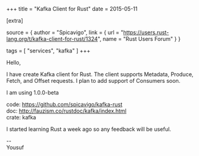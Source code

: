 +++
title = "Kafka Client for Rust"
date = 2015-05-11

[extra]

source = { author = "Spicavigo", link = { url = "https://users.rust-lang.org/t/kafka-client-for-rust/1324", name = "Rust Users Forum" } }

tags = [
  "services",
  "kafka"
]
+++

<p>Hello,</p>

<p>I have create Kafka client for Rust. The client supports Metadata, Produce, Fetch, and Offset requests. I plan to add support of Consumers soon.</p>

<p>I am using 1.0.0-beta</p>

<p>code: <a href="https://github.com/spicavigo/kafka-rust" rel="nofollow">https://github.com/spicavigo/kafka-rust</a><br>doc: <a href="http://fauzism.co/rustdoc/kafka/index.html" rel="nofollow">http://fauzism.co/rustdoc/kafka/index.html</a><br>crate: kafka</p>

<p>I started learning Rust a week ago so any feedback will be useful.</p>

<p>--<br>Yousuf</p>
